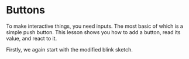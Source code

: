 # Buttons

To make interactive things, you need inputs. The most basic of which is a simple push button. This lesson shows you how to add a button, read its value, and react to it.

Firstly, we again start with the modified blink sketch.